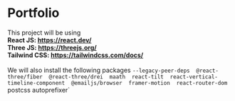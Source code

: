 # Portfolio 
  This project will be using
  <br>
  **React JS: https://react.dev/ <br> Three JS: https://threejs.org/ <br> Tailwind CSS: https://tailwindcss.com/docs/**
  <br>
  <br>
  We will also install the following packages
  `--legacy-peer-deps 
  @react-three/fiber 
  @react-three/drei 
  maath 
  react-tilt 
  react-vertical-timeline-component 
  @emailjs/browser 
  framer-motion 
  react-router-dom`
  postcss autoprefixer`

